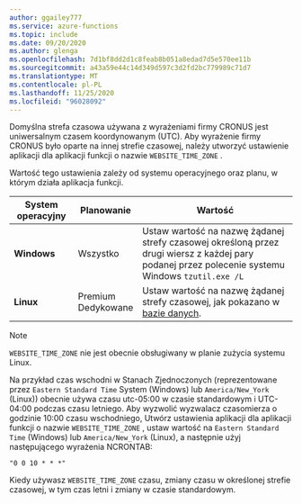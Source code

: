 ```yaml
---
author: ggailey777
ms.service: azure-functions
ms.topic: include
ms.date: 09/20/2020
ms.author: glenga
ms.openlocfilehash: 7d1bf8dd2d1c8feab8b051a8edad7d5e570ee11b
ms.sourcegitcommit: a43a59e44c14d349d597c3d2fd2bc779989c71d7
ms.translationtype: MT
ms.contentlocale: pl-PL
ms.lasthandoff: 11/25/2020
ms.locfileid: "96028092"
---
```

Domyślna strefa czasowa używana z wyrażeniami firmy CRONUS jest uniwersalnym czasem koordynowanym (UTC). Aby wyrażenie firmy CRONUS było oparte na innej strefie czasowej, należy utworzyć ustawienie aplikacji dla aplikacji funkcji o nazwie `WEBSITE_TIME_ZONE` . 

Wartość tego ustawienia zależy od systemu operacyjnego oraz planu, w którym działa aplikacja funkcji.

|System operacyjny |Planowanie |Wartość |
|-|-|-|
| **Windows** |Wszystko | Ustaw wartość na nazwę żądanej strefy czasowej określoną przez drugi wiersz z każdej pary podanej przez polecenie systemu Windows `tzutil.exe /L` |
| **Linux** |Premium<br/>Dedykowane |Ustaw wartość na nazwę żądanej strefy czasowej, jak pokazano w [bazie danych](https://en.wikipedia.org/wiki/List_of_tz_database_time_zones). |

> [!NOTE]
> `WEBSITE_TIME_ZONE` nie jest obecnie obsługiwany w planie zużycia systemu Linux.

Na przykład czas wschodni w Stanach Zjednoczonych (reprezentowane przez `Eastern Standard Time` System (Windows) lub `America/New_York` (Linux)) obecnie używa czasu utc-05:00 w czasie standardowym i UTC-04:00 podczas czasu letniego. Aby wyzwolić wyzwalacz czasomierza o godzinie 10:00 czasu wschodniego, Utwórz ustawienia aplikacji dla aplikacji funkcji o nazwie `WEBSITE_TIME_ZONE` , ustaw wartość na `Eastern Standard Time` (Windows) lub `America/New_York` (Linux), a następnie użyj następującego wyrażenia NCRONTAB: 

```
"0 0 10 * * *"
``` 

Kiedy używasz `WEBSITE_TIME_ZONE` czasu, zmiany czasu w określonej strefie czasowej, w tym czas letni i zmiany w czasie standardowym.
